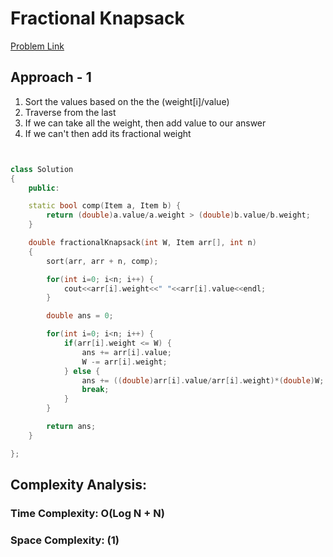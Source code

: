 # Fractional Knapsack

[Problem Link](https://www.geeksforgeeks.org/problems/fractional-knapsack-1587115620/1)

## Approach - 1

1. Sort the values based on the the (weight[i]/value)
2. Traverse from the last
3. If we can take all the weight, then add value to our answer
4. If we can't then add its fractional weight

```c++


class Solution
{
    public:

    static bool comp(Item a, Item b) {
        return (double)a.value/a.weight > (double)b.value/b.weight;
    }

    double fractionalKnapsack(int W, Item arr[], int n)
    {
        sort(arr, arr + n, comp);

        for(int i=0; i<n; i++) {
            cout<<arr[i].weight<<" "<<arr[i].value<<endl;
        }

        double ans = 0;

        for(int i=0; i<n; i++) {
            if(arr[i].weight <= W) {
                ans += arr[i].value;
                W -= arr[i].weight;
            } else {
                ans += ((double)arr[i].value/arr[i].weight)*(double)W;
                break;
            }
        }

        return ans;
    }

};

```

## Complexity Analysis:

### Time Complexity: O(Log N + N)

### Space Complexity: (1)
